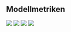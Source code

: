 ## Modellmetriken
![](https://asset.cml.dev/9de4b82089a11b5bc8927436ef6a938330401daa?cml=png)
![](https://asset.cml.dev/f61b0f7792cea64ce99d33945cec8bc098714b3a?cml=png)
![](https://asset.cml.dev/88f2d98b3e8e1ee2d4c8e34be3e1a4d764285f3d?cml=png)
![](https://asset.cml.dev/ebc8cff8e5970496a84b3eb36ffbbaa263b64086?cml=png)
